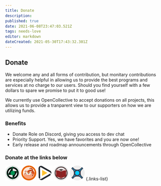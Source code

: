 ```yaml
---
title: Donate
description: 
published: true
date: 2021-06-08T23:47:03.521Z
tags: needs-love
editor: markdown
dateCreated: 2021-05-30T17:43:32.301Z
---
```


## Donate

We welcome any and all forms of contribution, but monitary contributions are especially helpful in allowing us to provide the best programs and services at no charge to our users. Should you find yourself with a few dollars to spare we promise to put it to good use!

We currently use OpenCollective to accept donations on all projects, this allows us to provide a tranparent view to our supporters on how we are utilizing funds.

### Benefits

- Donate Role on Discord, giving you access to dev chat
- Priority Support. Yes, we have favorites and you are now one!
- Early release and roadmap announcements through OpenCollective

### Donate at the links below

[![48.png](/assets/lidarr/48.png)](https://opencollective.com/lidarr)
[![48.png](/assets/prowlarr/48.png)](https://opencollective.com/prowlarr)
[![48.png](/assets/radarr/48.png)](https://opencollective.com/radarr)
[![48.png](/assets/readarr/48.png)](https://opencollective.com/readarr)
[![48.png](/assets/sonarr/48.png)](https://opencollective.com/sonarr)
{.links-list}